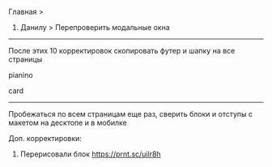 Главная > 
1. Данилу > Перепроверить модальные окна 
<!-- 2. В шапке поправить инпут -->
<!-- 3. Кнопка "наверх" в мобилке починить -->
<!-- 4. Поправить инпут в блоке https://prnt.sc/ui9b1a под ios -->
<!-- 5. Открывающееся меню > Сделать скролл и зафиксировать внизу меню, сделать одно меню на сайте и при открытии категорий https://prnt.sc/ui9exl -->
<!-- 6. https://prnt.sc/ui9cl1 починить чтобы не дергалась -->
<!-- 7. Ссылки на главную страницу должны быть со слешем "/" десктоп (шапка/подвал) мобилка шапка и меню https://prnt.sc/ui9exl -->
<!-- 8. Бренды > Мобилка > Сделать несколько слайдов сразу https://prnt.sc/ui9h6e -->
<!-- 9. Обучающие курсы > Поправить слайдер, сделать 2 https://prnt.sc/ui9hqp -->
<!-- 10. База знаний > Поправить слайдер, сделать 2 https://prnt.sc/ui9i46 -->
<!-- 11. Увеличить ширину https://prnt.sc/ui9ipw -->
<!-- 12. Сделать обертку для меню в каталоге на десктопе, при добавлении модификатора чтобы фон красился в белый https://prnt.sc/ui9n0l -->
<!-- 13. Сделать ссылкой https://prnt.sc/ui9wpx -->

---
После этих 10 корректировок скопировать футер и шапку на все страницы

pianino
<!--1. Переделать элемент (взять с главной) https://prnt.sc/ui9umq -->
<!--2. Добавляешь модификатор итему, он перестраивается -->
<!-- 3. Сделать кнопки переключения -->

card
<!--1. Сделать слайдер как в ВДК https://prnt.sc/ui9yu6 -->
<!--2. Задать вопрос - сделать модальное окно https://prnt.sc/ui9zjt https://prnt.sc/ui9zy5 -->

----
Пробежаться по всем страницам еще раз, сверить блоки и отступы с макетом на десктопе и в мобилке


Доп. корректировки:
1. Перерисовали блок https://prnt.sc/uilr8h



<!-- 1. Выровнять по 25% https://prnt.sc/ujdmi6 -->
<!-- 2. Бренды > Выровнять блоки на мобилке https://prnt.sc/ujdn86 и стрелочки на десктопе https://prnt.sc/ujdmyl -->
<!-- 3. category адаптация блоков на мобилке https://prnt.sc/ujdo7s -->
<!-- 4. category > не по макету https://prnt.sc/ujdoy2 -->
<!-- 5. Сертификаты / лицензии, пустые области справа https://prnt.sc/ujdptk -->
<!-- 6. order-1.html > сравнить отступы с макетом https://prnt.sc/ujdrs9 -->
<!-- 7. https://prnt.sc/ujdtai убрать отдельную мобильную версию, адаптировать блоки с админки -->
<!-- 8. Вставить фавиконку -->
<!-- 9. Вставить ярлычки https://prnt.sc/ujdubb -->